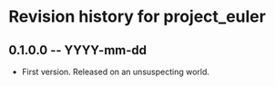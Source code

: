 # Revision history for project_euler

## 0.1.0.0 -- YYYY-mm-dd

* First version. Released on an unsuspecting world.
